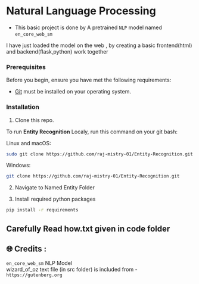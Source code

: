 # Natural Language Processing

- This basic project is done by A pretrained ```NLP``` model named ```en_core_web_sm``` 

I have just loaded the model on the web , by creating a basic frontend(html) and backend(flask,python) work together

### Prerequisites

Before you begin, ensure you have met the following requirements:

* [Git](https://git-scm.com/downloads "Download Git") must be installed on your operating system.

### Installation

1. Clone this repo.

To run **Entity Recognition** Localy, run this command on your git bash:

Linux and macOS:

```bash
sudo git clone https://github.com/raj-mistry-01/Entity-Recognition.git
```

Windows:

```bash
git clone https://github.com/raj-mistry-01/Entity-Recognition.git
```

2. Navigate to Named Entity Folder
   
3. Install required python packages

```bash
pip install -r requirements
```

## Carefully Read how.txt given in code folder 

 ## 🌐 Credits :
   ```en_core_web_sm``` NLP Model <br>
   wizard_of_oz text file (in src folder) is included from - ```https://gutenberg.org```

